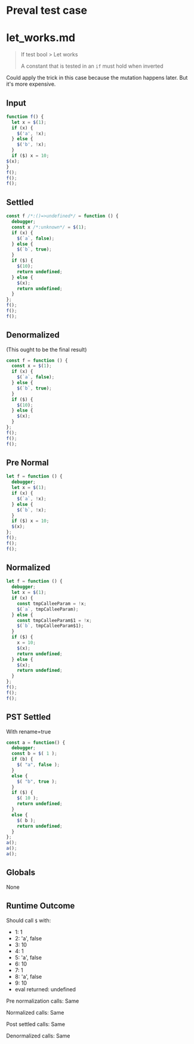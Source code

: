 # Preval test case

# let_works.md

> If test bool > Let works
>
> A constant that is tested in an `if` must hold when inverted

Could apply the trick in this case because the mutation happens later. But it's more expensive.

## Input

`````js filename=intro
function f() {
  let x = $(1);
  if (x) {
    $('a', !x);
  } else {
    $('b', !x);
  }
  if ($) x = 10;
$(x);
}
f();
f();
f();
`````

## Settled


`````js filename=intro
const f /*:()=>undefined*/ = function () {
  debugger;
  const x /*:unknown*/ = $(1);
  if (x) {
    $(`a`, false);
  } else {
    $(`b`, true);
  }
  if ($) {
    $(10);
    return undefined;
  } else {
    $(x);
    return undefined;
  }
};
f();
f();
f();
`````

## Denormalized
(This ought to be the final result)

`````js filename=intro
const f = function () {
  const x = $(1);
  if (x) {
    $(`a`, false);
  } else {
    $(`b`, true);
  }
  if ($) {
    $(10);
  } else {
    $(x);
  }
};
f();
f();
f();
`````

## Pre Normal


`````js filename=intro
let f = function () {
  debugger;
  let x = $(1);
  if (x) {
    $(`a`, !x);
  } else {
    $(`b`, !x);
  }
  if ($) x = 10;
  $(x);
};
f();
f();
f();
`````

## Normalized


`````js filename=intro
let f = function () {
  debugger;
  let x = $(1);
  if (x) {
    const tmpCalleeParam = !x;
    $(`a`, tmpCalleeParam);
  } else {
    const tmpCalleeParam$1 = !x;
    $(`b`, tmpCalleeParam$1);
  }
  if ($) {
    x = 10;
    $(x);
    return undefined;
  } else {
    $(x);
    return undefined;
  }
};
f();
f();
f();
`````

## PST Settled
With rename=true

`````js filename=intro
const a = function() {
  debugger;
  const b = $( 1 );
  if (b) {
    $( "a", false );
  }
  else {
    $( "b", true );
  }
  if ($) {
    $( 10 );
    return undefined;
  }
  else {
    $( b );
    return undefined;
  }
};
a();
a();
a();
`````

## Globals

None

## Runtime Outcome

Should call `$` with:
 - 1: 1
 - 2: 'a', false
 - 3: 10
 - 4: 1
 - 5: 'a', false
 - 6: 10
 - 7: 1
 - 8: 'a', false
 - 9: 10
 - eval returned: undefined

Pre normalization calls: Same

Normalized calls: Same

Post settled calls: Same

Denormalized calls: Same
